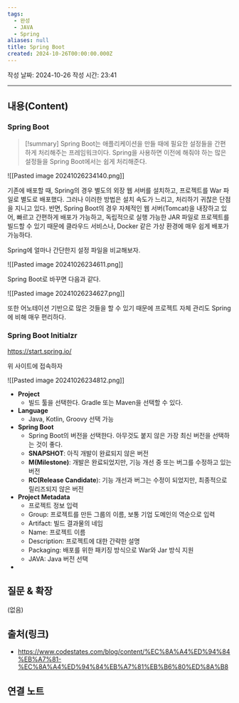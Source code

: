 ```yaml
---
tags:
  - 완성
  - JAVA
  - Spring
aliases: null
title: Spring Boot
created: 2024-10-26T00:00:00.000Z
---
```

작성 날짜: 2024-10-26
작성 시간: 23:41


----
## 내용(Content)

### Spring Boot

>[!summary]
>Spring Boot는 애플리케이션을 만들 때에 필요한 설정들을 간편하게 처리해주는 프레임워크이다. Spring을 사용하면 이전에 해줘야 하는 많은 설정들을 Spring Boot에서는 쉽게 처리해준다.


![[Pasted image 20241026234140.png]]

기존에 배포할 때, Spring의 경우 별도의 외장 웹 서버를 설치하고, 프로젝트를 War 파일로 별도로 배포했다. 그러나 이러한 방법은 설치 속도가 느리고, 처리하기 귀찮은 단점을 지니고 있다. 반면, Spring Boot의 경우 자체적인 웹 서버(Tomcat)을 내장하고 있어, 빠르고 간편하게 배포가 가능하고, 독립적으로 실행 가능한 JAR 파일로 프로젝트를 빌드할 수 있기 때문에 클라우드 서비스나, Docker 같은 가상 환경에 매우 쉽게 배포가 가능하다.

Spring에 얼마나 간단한지 설정 파일을 비교해보자.

![[Pasted image 20241026234611.png]]

Spring Boot로 바꾸면 다음과 같다.

![[Pasted image 20241026234627.png]]

또한 어노테이션 기반으로 많은 것들을 할 수 있기 때문에 프로젝트 자체 관리도 Spring에 비해 매우 편리하다.

### Spring Boot Initialzr

https://start.spring.io/

위 사이트에 접속하자

![[Pasted image 20241026234812.png]]

- **Project**
	- 빌드 툴을 선택한다. Gradle 또는 Maven을 선택할 수 있다.
- **Language**
	- Java, Kotlin, Groovy 선택 가능
- **Spring Boot**
	- Spring Boot의 버전을 선택한다. 아무것도 붙지 않은 가장 최신 버전을 선택하는 것이 좋다.
	- **SNAPSHOT**: 아직 개발이 완료되지 않은 버전
	- **M(Milestone)**: 개발은 완료되었지만, 기능 개선 중 또는 버그를 수정하고 있는 버전
	- **RC(Release Candidate**): 기능 개선과 버그는 수정이 되었지만, 최종적으로 릴리즈되지 않은 버전
- **Project Metadata**
	- 프로젝트 정보 입력
	- Group: 프로젝트를 만든 그룹의 이름, 보통 기업 도메인의 역순으로 입력
	- Artifact: 빌드 결과물의 네임
	- Name: 프로젝트 이름
	- Description: 프로젝트에 대한 간략한 설명
	- Packaging: 배포를 위한 패키징 방식으로 War와 Jar 방식 지원
	- JAVA: Java 버전 선택
- 

## 질문 & 확장

(없음)

## 출처(링크)

- https://www.codestates.com/blog/content/%EC%8A%A4%ED%94%84%EB%A7%81-%EC%8A%A4%ED%94%84%EB%A7%81%EB%B6%80%ED%8A%B8

## 연결 노트










